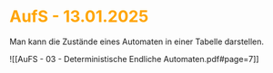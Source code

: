 # <font color = "orange">AufS - 13.01.2025</font>

Man kann die Zustände eines Automaten in einer Tabelle darstellen.

![[AuFS - 03 - Deterministische Endliche Automaten.pdf#page=7]]

